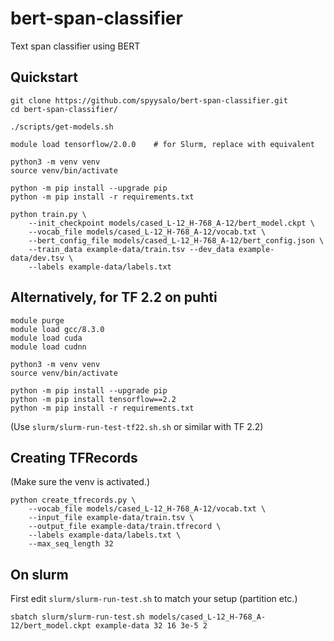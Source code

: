 # bert-span-classifier

Text span classifier using BERT

## Quickstart

```
git clone https://github.com/spyysalo/bert-span-classifier.git
cd bert-span-classifier/

./scripts/get-models.sh

module load tensorflow/2.0.0    # for Slurm, replace with equivalent

python3 -m venv venv
source venv/bin/activate

python -m pip install --upgrade pip
python -m pip install -r requirements.txt

python train.py \
    --init_checkpoint models/cased_L-12_H-768_A-12/bert_model.ckpt \
    --vocab_file models/cased_L-12_H-768_A-12/vocab.txt \
    --bert_config_file models/cased_L-12_H-768_A-12/bert_config.json \
    --train_data example-data/train.tsv --dev_data example-data/dev.tsv \
    --labels example-data/labels.txt
```

## Alternatively, for TF 2.2 on puhti

```
module purge
module load gcc/8.3.0
module load cuda
module load cudnn

python3 -m venv venv
source venv/bin/activate

python -m pip install --upgrade pip
python -m pip install tensorflow==2.2
python -m pip install -r requirements.txt
```

(Use `slurm/slurm-run-test-tf22.sh.sh` or similar with TF 2.2)

## Creating TFRecords

(Make sure the venv is activated.)

```
python create_tfrecords.py \
    --vocab_file models/cased_L-12_H-768_A-12/vocab.txt \
    --input_file example-data/train.tsv \
    --output_file example-data/train.tfrecord \
    --labels example-data/labels.txt \
    --max_seq_length 32
```

## On slurm

First edit `slurm/slurm-run-test.sh` to match your setup (partition etc.)

```
sbatch slurm/slurm-run-test.sh models/cased_L-12_H-768_A-12/bert_model.ckpt example-data 32 16 3e-5 2
```
